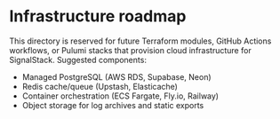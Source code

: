 # Infrastructure roadmap

This directory is reserved for future Terraform modules, GitHub Actions workflows, or Pulumi stacks that provision
cloud infrastructure for SignalStack. Suggested components:

* Managed PostgreSQL (AWS RDS, Supabase, Neon)
* Redis cache/queue (Upstash, Elasticache)
* Container orchestration (ECS Fargate, Fly.io, Railway)
* Object storage for log archives and static exports
